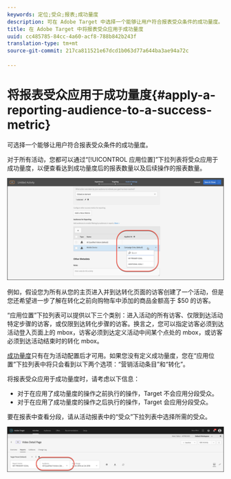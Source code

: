 ```yaml
---
keywords: 定位;受众;报表;成功量度
description: 可在 Adobe Target 中选择一个能够让用户符合报表受众条件的成功量度。
title: 在 Adobe Target 中将报表受众应用于成功量度
uuid: cc485785-84cc-4a60-acf8-788b842b243f
translation-type: tm+mt
source-git-commit: 217ca811521e67dcd1b063d77a644ba3ae94a72c

---
```



# 将报表受众应用于成功量度{#apply-a-reporting-audience-to-a-success-metric}

可选择一个能够让用户符合报表受众条件的成功量度。

对于所有活动，您都可以通过“[!UICONTROL 应用位置]”下拉列表将受众应用于成功量度，以便查看达到成功量度后的报表数量以及后续操作的报表数量。

![](assets/success_metric.png)

例如，假设您为所有从您的主页进入并到达转化页面的访客创建了一个活动，但是您还希望进一步了解在转化之前向购物车中添加的商品金额高于 $50 的访客。

“应用位置”下拉列表可以提供以下三个类别：进入活动的所有访客、仅限到达活动特定步骤的访客，或仅限到达转化步骤的访客。换言之，您可以指定访客必须到达活动登入页面上的 mbox，访客必须到达定义活动中间某个点处的 mbox，或访客必须到达活动结束时的转化 mbox。

[成功量度](../c-activities/r-success-metrics/success-metrics.md#reference_D011575C85DA48E989A244593D9B9924)只有在为活动配置后才可用。如果您没有定义成功量度，您在“应用位置”下拉列表中将只会看到以下两个选项：“营销活动条目”和“转化”。

将报表受众应用于成功量度时，请考虑以下信息：

* 对于在应用了成功量度的操作之前执行的操作，Target 不会应用分段受众。
* 对于在应用了成功量度的操作之后执行的操作，Target 会应用分段受众。

要在报表中查看分段，请从活动报表中的“受众”下拉列表中选择所需的受众。

![](assets/reporting_audience_dropdown.png)

